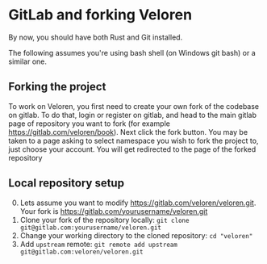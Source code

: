 # GitLab and forking Veloren

By now, you should have both Rust and Git installed.

The following assumes you're using bash shell (on Windows git bash) or a similar one.

## Forking the project

To work on Veloren, you first need to create your own fork of the codebase on gitlab. To do that, login or register on gitlab, and head to the main gitlab page of repository you want to fork (for example <https://gitlab.com/veloren/book>). Next click the fork button. You may be taken to a page asking to select namespace you wish to fork the project to, just choose your account. You will get redirected to the page of the forked repository

## Local repository setup

0. Lets assume you want to modify <https://gitlab.com/veloren/veloren.git>.
Your fork is <https://gitlab.com/yourusername/veloren.git>
1. Clone your fork of the repository locally: `git clone git@gitlab.com:yourusername/veloren.git`  
2. Change your working directory to the cloned repository: `cd "veloren"`
3. Add `upstream` remote: `git remote add upstream git@gitlab.com:veloren/veloren.git`
